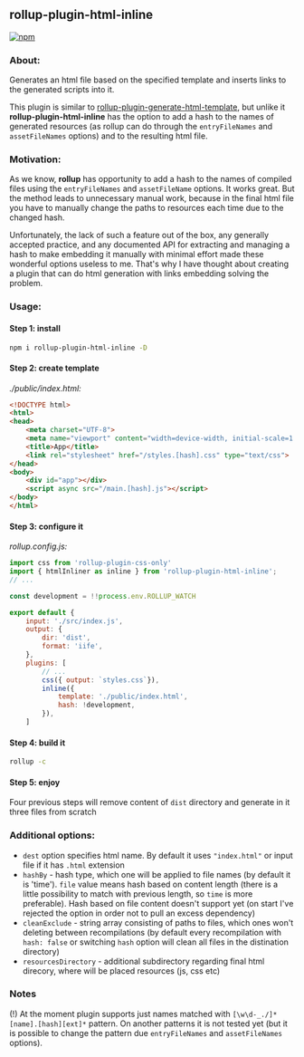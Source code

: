 ## rollup-plugin-html-inline

[![npm](https://img.shields.io/npm/v/rollup-plugin-html-inline)](https://www.npmjs.com/package/rollup-plugin-html-inline)

### About:

Generates an html file based on the specified template and inserts links to the generated scripts into it. 

This plugin is similar to [rollup-plugin-generate-html-template](https://www.npmjs.com/package/rollup-plugin-generate-html-template), but unlike it **rollup-plugin-html-inline** has the option to add a hash to the names of generated resources (as rollup can do through the `entryFileNames` and `assetFileNames` options) and to the resulting html file.

### Motivation: 

As we know, **rollup** has opportunity to add a hash to the names of compiled files using the `entryFileNames` and `assetFileName` options. It works great. But the method leads to unnecessary manual work, because in the final html file you have to manually change the paths to resources each time due to the changed hash. 

Unfortunately, the lack of such a feature out of the box, any generally accepted practice, and any documented API for extracting and managing a hash to make embedding it manually with minimal effort made these wonderful options useless to me. That's why I have thought about creating a plugin that can do html generation with links embedding solving the problem.

### Usage: 

#### Step  1: install

```sh
npm i rollup-plugin-html-inline -D
```

#### Step 2: create template

*./public/index.html:*

```html
<!DOCTYPE html>
<html>
<head>
    <meta charset="UTF-8">
    <meta name="viewport" content="width=device-width, initial-scale=1.0">
    <title>App</title>
    <link rel="stylesheet" href="/styles.[hash].css" type="text/css">
</head>
<body>
    <div id="app"></div>
    <script async src="/main.[hash].js"></script>
</body>
</html>
```


#### Step 3: configure it

*rollup.config.js:*

```js
import css from 'rollup-plugin-css-only'
import { htmlInliner as inline } from 'rollup-plugin-html-inline';
// ...

const development = !!process.env.ROLLUP_WATCH

export default {
    input: './src/index.js',
    output: {
        dir: 'dist',
        format: 'iife',
    },
    plugins: [
        // ...
        css({ output: `styles.css`}),
        inline({
            template: './public/index.html',
            hash: !development,
        }),        
    ]
```

#### Step 4: build it

```sh
rollup -c
```

#### Step 5: enjoy

Four previous steps will remove content of `dist` directory and generate in it three files from scratch



### Additional options: 

- `dest` option specifies html name. By default it uses `"index.html"` or input file if it has `.html` extension
- `hashBy` - hash type, which one will be applied to file names (by default it is 'time'). `file` value means hash based on content length (there is a little possibility to match with previous length, so `time` is more preferable).  Hash based on file content doesn't support yet (on start I've rejected the option in order not to pull an excess dependency)
- `cleanExclude` - string array consisting of paths to files, which ones won't deleting between recompilations (by default every recompilation with `hash: false` or switching `hash` option will clean all files in the distination directory)
- `resourcesDirectory` - additional subdirectory regarding final html direcory, where will be placed resources (js, css etc)



### Notes

(!) At the moment plugin supports just names matched with `[\w\d-_./]*[name].[hash][ext]*` pattern. On another patterns it is not tested yet (but it is possible to change the pattern due `entryFileNames` and `assetFileNames` options).